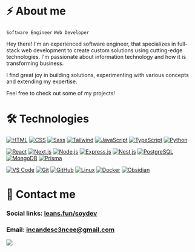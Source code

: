 # ⚡ About me

`Software Engineer` `Web Developer`

Hey there! I'm an experienced software engineer, that specializes in
full-stack web development to create custom solutions using cutting-edge technologies.
I'm passionate about information technology and how it is transforming business.

I find great joy in building solutions, experimenting with various concepts and
extending my expertise.

Feel free to check out some of my projects!

# 🛠️ Technologies

[![HTML](https://go-skill-icons.vercel.app/api/icons?i=html)](https://github.com/incandesc3nce)
[![CSS](https://go-skill-icons.vercel.app/api/icons?i=css)](https://github.com/incandesc3nce)
[![Sass](https://go-skill-icons.vercel.app/api/icons?i=sass)](https://sass-lang.com/)
[![Tailwind](https://go-skill-icons.vercel.app/api/icons?i=tailwind)](https://tailwindcss.com/)
[![JavaScript](https://go-skill-icons.vercel.app/api/icons?i=js)](https://github.com/incandesc3nce)
[![TypeScript](https://go-skill-icons.vercel.app/api/icons?i=ts)](https://www.typescriptlang.org/)
[![Python](https://go-skill-icons.vercel.app/api/icons?i=python)](https://www.python.org/)

[![React](https://go-skill-icons.vercel.app/api/icons?i=react)](https://react.dev/)
[![Next.js](https://go-skill-icons.vercel.app/api/icons?i=nextjs)](https://nextjs.org/)
[![Node.js](https://go-skill-icons.vercel.app/api/icons?i=nodejs)](https://nodejs.org/en)
[![Express.js](https://go-skill-icons.vercel.app/api/icons?i=express)](https://expressjs.com/)
[![Nest.js](https://go-skill-icons.vercel.app/api/icons?i=nest)](https://nestjs.com/)
[![PostgreSQL](https://go-skill-icons.vercel.app/api/icons?i=postgres)](https://www.postgresql.org/)
[![MongoDB](https://go-skill-icons.vercel.app/api/icons?i=mongodb)](https://www.mongodb.com/)
[![Prisma](https://go-skill-icons.vercel.app/api/icons?i=prisma)](https://github.com/incandesc3nce)

[![VS Code](https://go-skill-icons.vercel.app/api/icons?i=vscode)](https://code.visualstudio.com/)
[![Git](https://go-skill-icons.vercel.app/api/icons?i=git)](https://git-scm.com/)
[![GitHub](https://go-skill-icons.vercel.app/api/icons?i=github)](https://github.com)
[![Linux](https://go-skill-icons.vercel.app/api/icons?i=linux&theme=light)](https://github.com/incandesc3nce)
[![Docker](https://go-skill-icons.vercel.app/api/icons?i=docker)](https://github.com/incandesc3nce)
[![Obsidian](https://go-skill-icons.vercel.app/api/icons?i=obsidian)](https://github.com/incandesc3nce)

# 📱 Contact me

### Social links: [leans.fun/soydev](https://leans.fun/soydev)

### Email: incandesc3ncee@gmail.com

[![](https://visitcount.itsvg.in/api?id=incandesc3nce&label=Profile%20Views&color=6&icon=5&pretty=false)](https://github.com/incandesc3nce)
